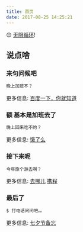 ```yaml
---
title: 首页
date: 2017-08-25 14:25:21
---
```


😊 [无限循环](http://zhangqiangdev.cc)!

## 说点啥

### 来句问候吧

``` bash
晚上加班不？
```

更多信息: [百度一下，你就知道](http://www.baidu.com)

### 额 基本是加班去了

``` bash
晚上回来吃不的？
```

更多信息: [饿了么](https://www.ele.me/home/)

### 接下来呢

``` bash
今年旅个游去啊？
```

更多信息: [去哪儿](https://www.qunar.com) [携程](http://www.ctrip.com/)

### 最后了

``` bash
$ 打电话问问吧。。
```

更多信息: [七夕节备忘](https://www.baidu.com/s?wd=2017%E4%B8%83%E5%A4%95%E8%8A%82%E6%98%AF%E5%87%A0%E6%9C%88%E5%87%A0%E6%97%A5&rsv_spt=1&rsv_iqid=0xfb2519810000fd51&issp=1&f=8&rsv_bp=1&rsv_idx=2&ie=utf-8&rqlang=cn&tn=baiduhome_pg&rsv_enter=1&oq=2017%25E4%25B8%2583%25E5%25A4%2595%25E8%258A%2582&inputT=4113&rsv_t=9456jp9iVWyBve7EnlG9MDpQBuUY7jE5TQpH9RAIels78dmSsUmlJnq%2Bk5Jz2W4L%2FDxB&rsv_pq=f5c5bb61000102c5&rsv_sug3=47&rsv_sug1=33&rsv_sug7=100&sug=2017%25E4%25B8%2583%25E5%25A4%2595%25E8%258A%2582%25E6%2598%25AF%25E5%2587%25A0%25E6%259C%2588%25E5%2587%25A0%25E6%2597%25A5&rsv_n=1&bs=2017%E4%B8%83%E5%A4%95%E8%8A%82)
